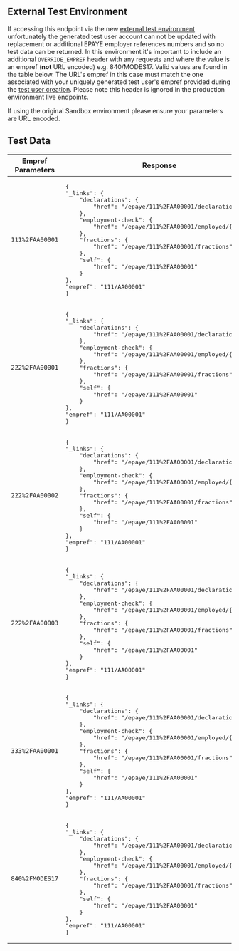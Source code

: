 ## External Test Environment

If accessing this endpoint via the new [external test environment](https://test-developer.service.hmrc.gov.uk/api-documentation) unfortunately
the generated test user account can not be updated with replacement or additional
EPAYE employer references numbers and so no test data can be returned. In this
environment it's important to include an additional
<code style="code--slim">OVERRIDE_EMPREF</code> header with any requests and where the value is an empref (**not** URL encoded) e.g. 840/MODES17. Valid values are found in the table below. The URL's empref in this case must match the one associated with your uniquely generated test user's empref provided during the
[test user creation](https://test-developer.service.hmrc.gov.uk/api-test-user). Please note this header is ignored in the production environment live endpoints.

If using the original Sandbox environment please ensure your parameters are URL encoded.

## Test Data

<table>
    <thead>
        <tr>
        <th style="width:37%">Empref Parameters</th>
        <th style="width:63%">Response</th>
        </tr>
    </thead>
    <tbody>
    <tr>
      <td><code class='code--slim'>111%2FAA00001</code></td>
      <td><pre class='code--block'>
{
"_links": {
    "declarations": {
        "href": "/epaye/111%2FAA00001/declarations"
    },
    "employment-check": {
        "href": "/epaye/111%2FAA00001/employed/{nino}"
    },
    "fractions": {
        "href": "/epaye/111%2FAA00001/fractions"
    },
    "self": {
        "href": "/epaye/111%2FAA00001"
    }
},
"empref": "111/AA00001"
}
</pre>
      </td>
    </tr>
    <tr>
      <td><code class='code--slim'>222%2FAA00001</code></td>
      <td><pre class='code--block'>
{
"_links": {
    "declarations": {
        "href": "/epaye/111%2FAA00001/declarations"
    },
    "employment-check": {
        "href": "/epaye/111%2FAA00001/employed/{nino}"
    },
    "fractions": {
        "href": "/epaye/111%2FAA00001/fractions"
    },
    "self": {
        "href": "/epaye/111%2FAA00001"
    }
},
"empref": "111/AA00001"
}
</pre>
      </td>
    </tr>
    <tr>
      <td><code class='code--slim'>222%2FAA00002</code></td>
      <td><pre class='code--block'>
{
"_links": {
    "declarations": {
        "href": "/epaye/111%2FAA00001/declarations"
    },
    "employment-check": {
        "href": "/epaye/111%2FAA00001/employed/{nino}"
    },
    "fractions": {
        "href": "/epaye/111%2FAA00001/fractions"
    },
    "self": {
        "href": "/epaye/111%2FAA00001"
    }
},
"empref": "111/AA00001"
}
</pre>
      </td>
    </tr>
    <tr>
      <td><code class='code--slim'>222%2FAA00003</code></td>
      <td><pre class='code--block'>
{
"_links": {
    "declarations": {
        "href": "/epaye/111%2FAA00001/declarations"
    },
    "employment-check": {
        "href": "/epaye/111%2FAA00001/employed/{nino}"
    },
    "fractions": {
        "href": "/epaye/111%2FAA00001/fractions"
    },
    "self": {
        "href": "/epaye/111%2FAA00001"
    }
},
"empref": "111/AA00001"
}
</pre>
      </td>
    </tr>
    <tr>
      <td><code class='code--slim'>333%2FAA00001</code></td>
      <td><pre class='code--block'>
{
"_links": {
    "declarations": {
        "href": "/epaye/111%2FAA00001/declarations"
    },
    "employment-check": {
        "href": "/epaye/111%2FAA00001/employed/{nino}"
    },
    "fractions": {
        "href": "/epaye/111%2FAA00001/fractions"
    },
    "self": {
        "href": "/epaye/111%2FAA00001"
    }
},
"empref": "111/AA00001"
}
</pre>
      </td>
    </tr>
    <tr>
      <td><code class='code--slim'>840%2FMODES17</code></td>
      <td><pre class='code--block'>
{
"_links": {
    "declarations": {
        "href": "/epaye/111%2FAA00001/declarations"
    },
    "employment-check": {
        "href": "/epaye/111%2FAA00001/employed/{nino}"
    },
    "fractions": {
        "href": "/epaye/111%2FAA00001/fractions"
    },
    "self": {
        "href": "/epaye/111%2FAA00001"
    }
},
"empref": "111/AA00001"
}
</pre>
      </td>
    </tr>
    </tbody>
</table>
